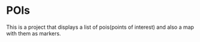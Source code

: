 # POIs
This is a project that displays a list of pois(points of interest) and also a map with them as markers.

